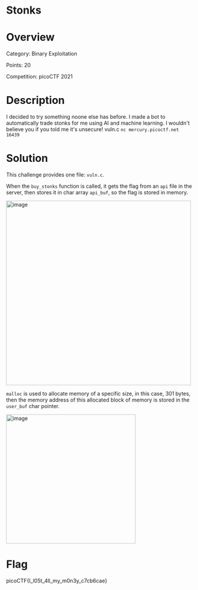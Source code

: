 # Stonks

# Overview
Category: Binary Exploitation

Points: 20

Competition: picoCTF 2021

# Description
I decided to try something noone else has before. I made a bot to automatically trade stonks for me using AI and machine learning. I wouldn't believe you if you told me it's unsecure! vuln.c `nc mercury.picoctf.net 16439`

# Solution
This challenge provides one file: `vuln.c`.

When the `buy_stonks` function is called, it gets the flag from an `api` file in the server, then stores it in char array `api_buf`, so the flag is stored in memory.

<img width="500" alt="image" src="https://github.com/jy-liew/CTF_Writeup/assets/138641379/58c16b32-9112-4f92-823d-775889b74be0"><br>

`malloc` is used to allocate memory of a specific size, in this case, 301 bytes, then the memory address of this allocated block of memory is stored in the `user_buf` char pointer.

<img width="350" alt="image" src="https://github.com/jy-liew/CTF_Writeup/assets/138641379/7f63b4a0-3286-4a0a-a0aa-c23d350e022b">




# Flag
picoCTF{I_l05t_4ll_my_m0n3y_c7cb6cae}
